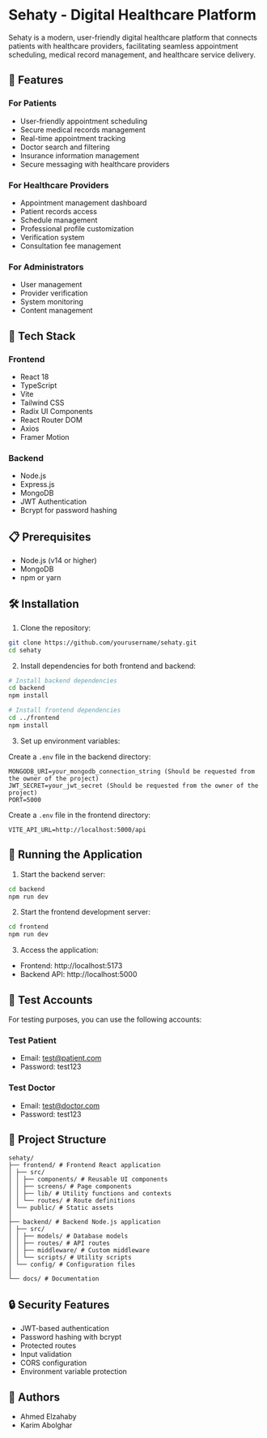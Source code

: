 # Sehaty - Digital Healthcare Platform

Sehaty is a modern, user-friendly digital healthcare platform that connects patients with healthcare providers, facilitating seamless appointment scheduling, medical record management, and healthcare service delivery.

## 🌟 Features

### For Patients
- User-friendly appointment scheduling
- Secure medical records management
- Real-time appointment tracking
- Doctor search and filtering
- Insurance information management
- Secure messaging with healthcare providers

### For Healthcare Providers
- Appointment management dashboard
- Patient records access
- Schedule management
- Professional profile customization
- Verification system
- Consultation fee management

### For Administrators
- User management
- Provider verification
- System monitoring
- Content management

## 🚀 Tech Stack

### Frontend
- React 18
- TypeScript
- Vite
- Tailwind CSS
- Radix UI Components
- React Router DOM
- Axios
- Framer Motion

### Backend
- Node.js
- Express.js
- MongoDB
- JWT Authentication
- Bcrypt for password hashing

## 📋 Prerequisites

- Node.js (v14 or higher)
- MongoDB
- npm or yarn

## 🛠️ Installation

1. Clone the repository:
```bash
git clone https://github.com/yourusername/sehaty.git
cd sehaty
```

2. Install dependencies for both frontend and backend:
```bash
# Install backend dependencies
cd backend
npm install

# Install frontend dependencies
cd ../frontend
npm install
```

3. Set up environment variables:

Create a `.env` file in the backend directory:
```env
MONGODB_URI=your_mongodb_connection_string (Should be requested from the owner of the project)
JWT_SECRET=your_jwt_secret (Should be requested from the owner of the project)
PORT=5000
```

Create a `.env` file in the frontend directory:
```env
VITE_API_URL=http://localhost:5000/api
```

## 🚀 Running the Application

1. Start the backend server:
```bash
cd backend
npm run dev
```

2. Start the frontend development server:
```bash
cd frontend
npm run dev
```

3. Access the application:
- Frontend: http://localhost:5173
- Backend API: http://localhost:5000

## 🧪 Test Accounts

For testing purposes, you can use the following accounts:

### Test Patient
- Email: test@patient.com
- Password: test123

### Test Doctor
- Email: test@doctor.com
- Password: test123

## 📁 Project Structure
```
sehaty/
├── frontend/ # Frontend React application
│ ├── src/
│ │ ├── components/ # Reusable UI components
│ │ ├── screens/ # Page components
│ │ ├── lib/ # Utility functions and contexts
│ │ └── routes/ # Route definitions
│ └── public/ # Static assets
│
├── backend/ # Backend Node.js application
│ ├── src/
│ │ ├── models/ # Database models
│ │ ├── routes/ # API routes
│ │ ├── middleware/ # Custom middleware
│ │ └── scripts/ # Utility scripts
│ └── config/ # Configuration files
│
└── docs/ # Documentation
```


## 🔒 Security Features

- JWT-based authentication
- Password hashing with bcrypt
- Protected routes
- Input validation
- CORS configuration
- Environment variable protection

## 👥 Authors

- Ahmed Elzahaby
- Karim Abolghar
